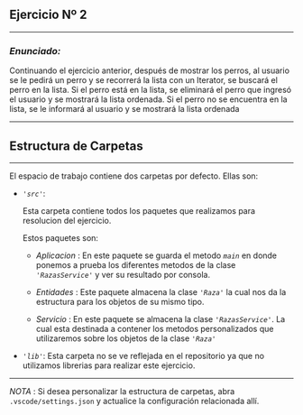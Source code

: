 ## Ejercicio Nº 2
----
### *Enunciado:*
<p> 

Continuando el ejercicio anterior, después de mostrar los perros, al usuario se le pedirá
un perro y se recorrerá la lista con un Iterator, se buscará el perro en la lista. Si el perro
está en la lista, se eliminará el perro que ingresó el usuario y se mostrará la lista
ordenada. Si el perro no se encuentra en la lista, se le informará al usuario y se mostrará
la lista ordenada

</p>

---
## Estructura de Carpetas
---
El espacio de trabajo contiene dos carpetas por defecto.
Ellas son:

+ *`'src'`*:
    <p>Esta carpeta contiene todos los paquetes que realizamos para resolucion del ejercicio.</p>

    Estos paquetes son:
    + *Aplicacion* : En este paquete se guarda el metodo *`main`* en donde ponemos a prueba los diferentes metodos de la clase *`'RazasService'`* y ver su resultado por consola.

    + *Entidades* : Este paquete almacena la clase *`'Raza'`* la cual nos da la estructura para los objetos de su mismo tipo.

    + *Servicio* : En este paquete se almacena la clase *`'RazasService'`*. La cual esta destinada a contener los metodos personalizados que utilizaremos sobre los objetos de la clase *`'Raza'`*

+ *`'lib'`*: Esta carpeta no se ve reflejada en el repositorio ya que no utilizamos librerias para realizar este ejercicio.

---

*NOTA* : Si desea personalizar la estructura de carpetas, abra `.vscode/settings.json` y actualice la configuración relacionada allí.
